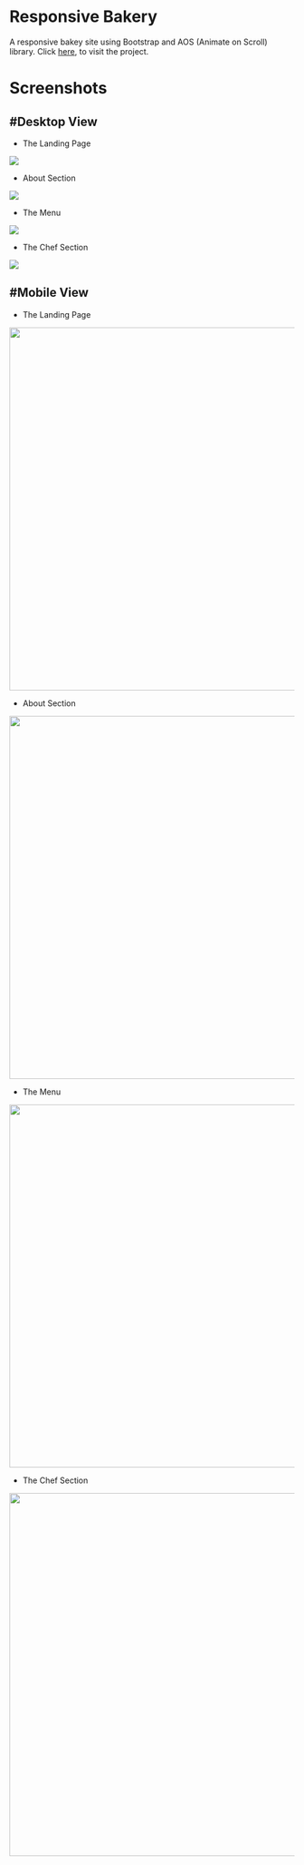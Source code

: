 # Responsive Bakery
A responsive bakey site using Bootstrap and AOS (Animate on Scroll) library.
Click [here](https://thisis-Shitanshu.github.io/responsive-bakery-website), to visit the project.

# Screenshots
## #Desktop View

- The Landing Page

![](./screenshots/desk-landing.png)

- About Section

![](./screenshots/desk-about.png)

- The Menu

![](./screenshots/desk-menu.png)

- The Chef Section

![](./screenshots/desk-chef.png)

## #Mobile View

- The Landing Page

<img src="./screenshots/441-landing.png" width="640px">

- About Section

<img src="./screenshots/441-about.png" width="640px">

- The Menu

<img src="./screenshots/441-menu.png" width="640px">

- The Chef Section

<img src="./screenshots/441-chef.png" width="640px">
